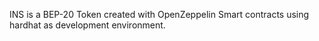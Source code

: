 INS is a BEP-20 Token created with OpenZeppelin Smart contracts using hardhat as development environment.